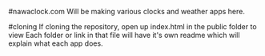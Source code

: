 #nawaclock.com
Will be making various clocks and weather apps here.

#cloning
If cloning the repository, open up index.html in the public folder to view
Each folder or link in that file will have it's own readme which will explain what each app does.

